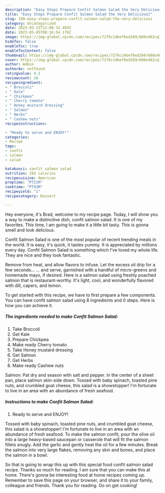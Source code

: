 ```yaml
---
description: "Easy Steps Prepare Confit Salmon Salad the Very Delicious}"
title: "Easy Steps Prepare Confit Salmon Salad the Very Delicious}"
slug: 199-easy-steps-prepare-confit-salmon-salad-the-very-delicious
category: Uncategorized
date: 2023-03-15T12:08:32.493Z
date: 2023-05-05T08:16:54.176Z
image: https://img-global.cpcdn.com/recipes/7276c14bef6ed269/680x482cq70/confit-salmon-salad-recipe-main-photo.jpg
hideToc: false
enableToc: true
enableTocContent: false
thumbnail: https://img-global.cpcdn.com/recipes/7276c14bef6ed269/680x482cq70/confit-salmon-salad-recipe-main-photo.jpg
cover: https://img-global.cpcdn.com/recipes/7276c14bef6ed269/680x482cq70/confit-salmon-salad-recipe-main-photo.jpg
author: Admin
authorAv: notfound
ratingvalue: 4.2
reviewcount: 16
recipeingredient:
- " Broccoli"
- " Kale"
- " Chickpea"
- " Cherry tomato"
- " Honey mustard dressing"
- " Salmon"
- " Herbs"
- " Cashew nuts"
recipeinstructions:

- "Ready to serve and ENJOY!"
categories:
- Recipe
tags:
- confit
- salmon
- salad

katakunci: confit salmon salad 
nutrition: 293 calories
recipecuisine: American
preptime: "PT21M"
cooktime: "PT43M"
recipeyield: "1"
recipecategory: Dessert

---
```



Hey everyone, it's Brad, welcome to my recipe page. Today, I will show you a way to make a distinctive dish, confit salmon salad. It is one of my favorites. This time, I am going to make it a little bit tasty. This is gonna smell and look delicious.

Confit Salmon Salad is one of the most popular of recent trending meals in the world. It is easy, it's quick, it tastes yummy. It is appreciated by millions every day. Confit Salmon Salad is something which I've loved my whole life. They are nice and they look fantastic.

Remove from heat, and allow flavors to infuse. Let the excess oil drip for a few seconds… … and serve, garnished with a handful of micro-greens and homemade mayo, if desired. Here is a salmon salad using freshly poached salmon that is restaurant-worthy. It&#39;s light, cool, and wonderfully flavored with dill, capers, and lemon.


To get started with this recipe, we have to first prepare a few components. You can have confit salmon salad using 8 ingredients and 0 steps. Here is how you can achieve it.

<!--inarticleads1-->

##### The ingredients needed to make Confit Salmon Salad:

1. Take  Broccoli
1. Get  Kale
1. Prepare  Chickpea
1. Make ready  Cherry tomato
1. Take  Honey mustard dressing
1. Get  Salmon
1. Get  Herbs
1. Make ready  Cashew nuts


Salmon: Pat dry and season with salt and pepper. In the center of a sheet pan, place salmon skin-side down. Tossed with baby spinach, toasted pine nuts, and crumbled goat cheese, this salad is a showstopper! I&#39;m fortunate to live in an area with an abundance of fresh seafood. 

<!--inarticleads2-->

##### Instructions to make Confit Salmon Salad:


1. Ready to serve and ENJOY!

Tossed with baby spinach, toasted pine nuts, and crumbled goat cheese, this salad is a showstopper! I&#39;m fortunate to live in an area with an abundance of fresh seafood. To make the salmon confit, pour the olive oil into a large heavy-based saucepan or casserole that will fit the salmon fillets snugly. Add the garlic and gently heat the oil for a few minutes. Break the salmon into very large flakes, removing any skin and bones, and place the salmon in a bowl. 

So that is going to wrap this up with this special food confit salmon salad recipe. Thanks so much for reading. I am sure that you can make this at home. There's gonna be interesting food at home recipes coming up. Remember to save this page on your browser, and share it to your family, colleague and friends. Thank you for reading. Go on get cooking!
